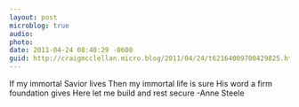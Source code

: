 ```yaml
---
layout: post
microblog: true
audio: 
photo: 
date: 2011-04-24 08:40:29 -0600
guid: http://craigmcclellan.micro.blog/2011/04/24/t62164009700429825.html
---
```

If my immortal Savior lives
Then my immortal life is sure
His word a firm foundation gives
Here let me build and rest secure
-Anne Steele
